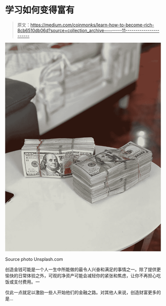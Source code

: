 # 学习如何变得富有

> 原文：<https://medium.com/coinmonks/learn-how-to-become-rich-8cb6510db06d?source=collection_archive---------11----------------------->

![](img/2ed895664322ba65692e1e7b9c445da7.png)

Source photo Unsplash.com

创造金钱可能是一个人一生中所能做的最令人兴奋和满足的事情之一。除了提供更愉快的日常体验之外，可观的净资产可能会减轻你的紧张和焦虑，让你不再担心吃饭或支付费用。一

仅此一点就足以激励一些人开始他们的金融之路。对其他人来说，创造财富更多的是…